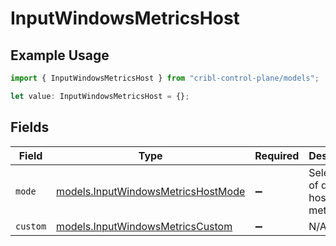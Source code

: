 # InputWindowsMetricsHost

## Example Usage

```typescript
import { InputWindowsMetricsHost } from "cribl-control-plane/models";

let value: InputWindowsMetricsHost = {};
```

## Fields

| Field                                                                          | Type                                                                           | Required                                                                       | Description                                                                    |
| ------------------------------------------------------------------------------ | ------------------------------------------------------------------------------ | ------------------------------------------------------------------------------ | ------------------------------------------------------------------------------ |
| `mode`                                                                         | [models.InputWindowsMetricsHostMode](../models/inputwindowsmetricshostmode.md) | :heavy_minus_sign:                                                             | Select level of detail for host metrics                                        |
| `custom`                                                                       | [models.InputWindowsMetricsCustom](../models/inputwindowsmetricscustom.md)     | :heavy_minus_sign:                                                             | N/A                                                                            |